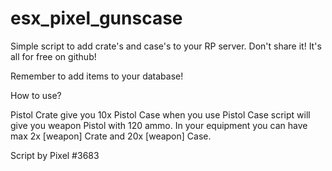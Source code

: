 # esx_pixel_gunscase

Simple script to add crate's and case's to your RP server.
Don't share it! It's all for free on github!

Remember to add items to your database!

How to use?

Pistol Crate give you 10x Pistol Case when you use Pistol Case script will give you weapon Pistol with 120 ammo.
In your equipment you can have max 2x [weapon] Crate and 20x [weapon] Case.

Script by Pixel #3683
